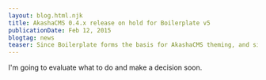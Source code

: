 ```yaml
---
layout: blog.html.njk
title: AkashaCMS 0.4.x release on hold for Boilerplate v5
publicationDate: Feb 12, 2015
blogtag: news
teaser: Since Boilerplate forms the basis for AkashaCMS theming, and since they just released version 5, it seems necessary to hold the 0.4.x release to integrate the latest Boilerplate.
---
```


I'm going to evaluate what to do and make a decision soon.